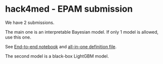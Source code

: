 # hack4med - EPAM submission

We have 2 submissions. 

The main one is an interpretable Bayesian model. If only 1 model is allowed, use this one.

See [End-to-end notebook](E2E.ipynb) and [all-in-one definition file](epam_e2e.py).

The second model is a black-box LightGBM model.
